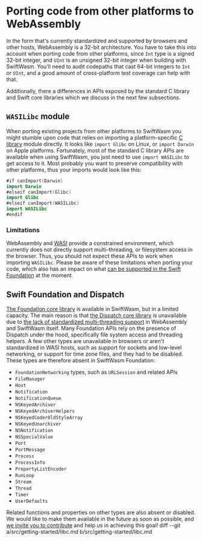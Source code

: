 # Porting code from other platforms to WebAssembly

In the form that's currently standardized and supported by browsers and other hosts, WebAssembly
is a 32-bit architecture. You have to take this into account when porting code from other
platforms, since `Int` type is a signed 32-bit integer, and `UInt` is an unsigned 32-bit integer
when building with SwiftWasm. You'll need to audit codepaths that cast 64-bit integers to `Int`
or `UInt`, and a good amount of cross-platform test coverage can help with that.

Additionally, there a differences in APIs exposed by the standard C library and Swift core
libraries which we discuss in the next few subsections.

## `WASILibc` module

When porting existing projects from other platforms to SwiftWasm you might stumble upon code that
relies on importing a platform-specific [C
library](https://en.wikipedia.org/wiki/C_standard_library) module directly. It looks like `import
Glibc` on Linux, or `import Darwin` on Apple platforms. Fortunately, most of the standard C library
APIs are available when using SwiftWasm, you just need to use `import WASILibc` to get access to it.
Most probably you want to preserve compatibility with other platforms, thus your imports would look
like this:

```swift
#if canImport(Darwin)
import Darwin
#elseif canImport(Glibc)
import Glibc
#elseif canImport(WASILibc)
import WASILibc
#endif
```

### Limitations

WebAssembly and [WASI](https://wasi.dev/) provide a constrained environment, which currently does
not directly support multi-threading, or filesystem access in the browser. Thus, you should not
expect these APIs to work when importing `WASILibc`. Please be aware of these limitations when
porting your code, which also has an impact on what [can be supported in the Swift
Foundation](#swift-foundation-and-dispatch) at the moment.

## Swift Foundation and Dispatch

[The Foundation core library](https://swift.org/core-libraries/#foundation) is available in
SwiftWasm, but in a limited capacity. The main reason is that [the Dispatch core
library](https://swift.org/core-libraries/#libdispatch) is unavailable due to [the lack of 
standardized multi-threading support](https://github.com/swiftwasm/swift/issues/1887) in WebAssembly
and SwiftWasm itself. Many Foundation APIs rely on the presence of Dispatch under the hood,
specifically file system access and threading helpers. A few other types are unavailable in browsers
or aren't standardized in WASI hosts, such as support for sockets and low-level networking, or
support for time zone files, and they had to be disabled. These types are therefore absent in
SwiftWasm Foundation:

* `FoundationNetworking` types, such as `URLSession` and related APIs
* `FileManager`
* `Host`
* `Notification`
* `NotificationQueue`
* `NSKeyedArchiver`
* `NSKeyedArchiverHelpers`
* `NSKeyedCoderOldStyleArray`
* `NSKeyedUnarchiver`
* `NSNotification`
* `NSSpecialValue`
* `Port`
* `PortMessage`
* `Process`
* `ProcessInfo`
* `PropertyListEncoder`
* `RunLoop`
* `Stream`
* `Thread`
* `Timer`
* `UserDefaults`

Related functions and properties on other types are also absent or disabled. We would like to make
them available in the future as soon as possible, and [we invite you to 
contribute](../contribution-guide/index.md) and help us in achieving this goal!
diff --git a/src/getting-started/libc.md b/src/getting-started/libc.md
